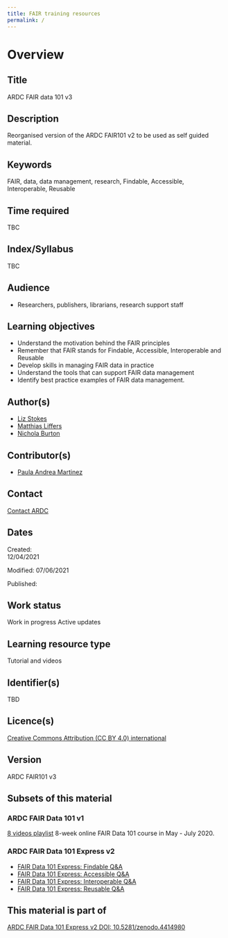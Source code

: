 ```yaml
---
title: FAIR training resources
permalink: /
---
```


# Overview

## Title
ARDC FAIR data 101 v3

## Description
Reorganised version of the ARDC FAIR101 v2 to be used as self guided material.

## Keywords
FAIR, data, data management, research, Findable, Accessible, Interoperable, Reusable

## Time required
TBC

## Index/Syllabus
TBC

## Audience
* Researchers, publishers, librarians, research support staff

## Learning objectives
* Understand the motivation behind the FAIR principles
* Remember that FAIR stands for Findable, Accessible, Interoperable and Reusable
* Develop skills in managing FAIR data in practice
* Understand the tools that can support FAIR data management
* Identify best practice examples of FAIR data management.

## Author(s)
* [Liz Stokes](https://orcid.org/0000-0002-2973-5647)
* [Matthias Liffers](https://orcid.org/0000-0002-3639-2080)
* [Nichola Burton](https://orcid.org/0000-0003-4470-4846)

## Contributor(s)
* [Paula Andrea Martinez](https://orcid.org/org/0000-0002-8990-1985)

## Contact
[Contact ARDC](mailto:contact@ardc.edu.au)

## Dates
Created:  
12/04/2021

Modified:
07/06/2021

Published:

## Work status
Work in progress
Active updates

## Learning resource type
Tutorial and videos

## Identifier(s)
TBD

## Licence(s)
[Creative Commons Attribution (CC BY 4.0) international](https://creativecommons.org/licenses/by/4.0/)

## Version
ARDC FAIR101 v3

## Subsets of this material
### ARDC FAIR Data 101 v1
[8 videos playlist](https://www.youtube.com/playlist?list=PLG25fMbdLRa7bf4FNTS_LHV7hHOyFvkc-)
8-week online FAIR Data 101 course in May - July 2020.
### ARDC FAIR Data 101 Express v2
* [FAIR Data 101 Express: Findable Q&A](https://www.youtube.com/watch?v=6KAR4jJVK8I)
* [FAIR Data 101 Express: Accessible Q&A](https://www.youtube.com/watch?v=0tR-K7DKD3Q)
* [FAIR Data 101 Express: Interoperable Q&A](https://www.youtube.com/watch?v=ZeK9z-gLH5Y)
* [FAIR Data 101 Express: Reusable Q&A](https://www.youtube.com/watch?v=55z2WcR1tgk)

## This material is part of
[ARDC FAIR Data 101 Express v2 DOI: 10.5281/zenodo.4414980](https://doi.org/10.5281/zenodo.4414980)
